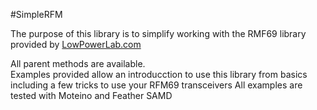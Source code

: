 #SimpleRFM

The purpose of this library is to simplify working with the RMF69 library provided by [LowPowerLab.com](https://github.com/LowPowerLab/RFM69)

All parent methods are available.
<br/>
Examples provided allow an introducction to use this library from basics including a few tricks to use your RFM69 transceivers
All examples are tested with Moteino and Feather SAMD
